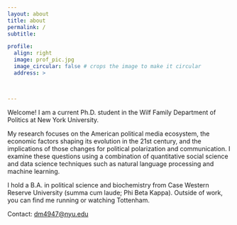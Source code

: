 ```yaml
---
layout: about
title: about
permalink: /
subtitle: 

profile:
  align: right
  image: prof_pic.jpg
  image_circular: false # crops the image to make it circular
  address: >
    


---
```



Welcome! I am a current Ph.D. student in the Wilf Family Department of Politics at New York University.

My research focuses on the American political media ecosystem, the economic factors shaping its evolution in the 21st century, and the implications of those changes for political polarization and communication. I examine these questions using a combination of quantitative social science and data science techniques such as natural language processing and machine learning.

I hold a B.A. in political science and biochemistry from Case Western Reserve University (summa cum laude; Phi Beta Kappa). Outside of work, you can find me running or watching Tottenham.

Contact: dm4947@nyu.edu
